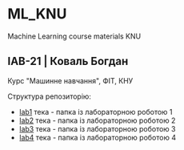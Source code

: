 # ML_KNU
Machine Learning course materials KNU

## ІАВ-21 | Коваль Богдан
Курс "Машинне навчання", ФІТ, КНУ

Структура репозиторію:
* [lab1](./lab1) тека - папка із лабораторною роботою 1
* [lab2](./lab2) тека - папка із лабораторною роботою 2
* [lab3](./lab3) тека - папка із лабораторною роботою 3
* [lab4](./lab4) тека - папка із лабораторною роботою 4

